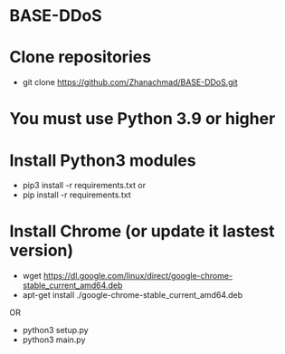 # BASE-DDoS
# Clone repositories

  - git clone https://github.com/Zhanachmad/BASE-DDoS.git

# You must use Python 3.9 or higher

# Install Python3 modules
  - pip3 install -r requirements.txt  or
  - pip install -r requirements.txt

   
# Install Chrome (or update it lastest version)
  - wget https://dl.google.com/linux/direct/google-chrome-stable_current_amd64.deb
  - apt-get install ./google-chrome-stable_current_amd64.deb

OR
  - python3 setup.py
  - python3 main.py

